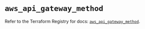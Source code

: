 # `aws_api_gateway_method`

Refer to the Terraform Registry for docs: [`aws_api_gateway_method`](https://registry.terraform.io/providers/hashicorp/aws/5.91.0/docs/resources/api_gateway_method).
